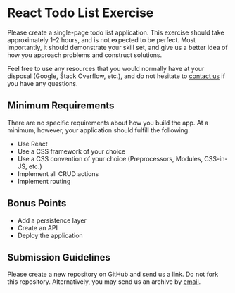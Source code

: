 # React Todo List Exercise

Please create a single-page todo list application. This exercise should take approximately 1&ndash;2 hours, and is not expected to be perfect. Most importantly, it should demonstrate your skill set, and give us a better idea of how you approach problems and construct solutions.

Feel free to use any resources that you would normally have at your disposal (Google, Stack Overflow, etc.), and do not hesitate to [contact us](mailto:developer@hellotonic.com) if you have any questions.

## Minimum Requirements

There are no specific requirements about how you build the app. At a minimum, however, your application should fulfill the following:

- Use React
- Use a CSS framework of your choice
- Use a CSS convention of your choice (Preprocessors, Modules, CSS-in-JS, etc.)
- Implement all CRUD actions
- Implement routing

## Bonus Points

- Add a persistence layer
- Create an API
- Deploy the application

## Submission Guidelines

Please create a new repository on GitHub and send us a link. Do not fork this repository. Alternatively, you may send us an archive by [email](mailto:developer@hellotonic.com).
